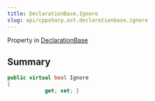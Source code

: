 ```yaml
---
title: DeclarationBase.Ignore
slug: api/cppsharp.ast.declarationbase.ignore
---
```

Property in [DeclarationBase](/api/cppsharp/ast/declarationbase)

## Summary



```csharp
public virtual bool Ignore
{
            get; set; }
```

